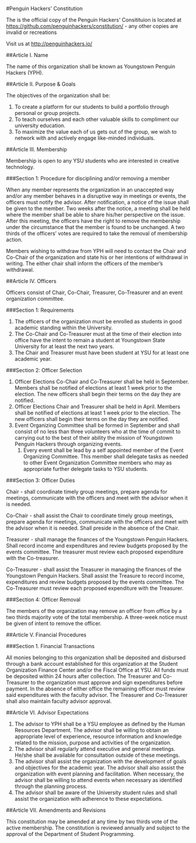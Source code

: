 #Penguin Hackers' Constitution

The is the official copy of the Penguin Hackers' Consitituion is located at https://github.com/penguinhackers/constitution/ - any other copies are invalid or recreations

Visit us at http://penguinhackers.io/

##Article I. Name

The name of this organization shall be known as Youngstown Penguin Hackers (YPH).

##Article II. Purpose & Goals

The objectives of the organization shall be:

1. To create a platform for our students to build a portfolio through personal or group projects. 
2. To teach ourselves and each other valuable skills to compliment our university education. 
3. To maximize the value each of us gets out of the group, we wish to network with and actively engage like-minded individuals. 

##Article III. Membership

Membership is open to any YSU students who are interested in creative technology.

###Section 1: Procedure for disciplining and/or removing a member

When any member represents the organization in an unaccepted way and/or any member behaves in a disruptive way in meetings or events, the officers must notify the advisor. After notification, a notice of the issue shall be given to the member. Two weeks after the notice, a meeting shall be held where the member shall be able to share his/her perspective on the issue. After this meeting, the officers have the right to remove the membership under the circumstance that the member is found to be unchanged. A two thirds of the officers’ votes are required to take the removal of membership action.

Members wishing to withdraw from YPH will need to contact the Chair and Co-Chair of the organization and state his or her intentions of withdrawal in writing. The either chair shall inform the officers of the member’s withdrawal.

##Article IV. Officers

Officers consist of Chair, Co-Chair, Treasurer, Co-Treasurer and an event organization committee.

###Section 1: Requirements

1. The officers of the organization must be enrolled as students in good academic standing within the University. 
2. The Co-Chair and Co-Treasurer must at the time of their election into office have the intent to remain a student at Youngstown State University for at least the next two years. 
3. The Chair and Treasurer must have been student at YSU for at least one academic year. 

###Section 2: Officer Selection

1. Officer Elections Co-Chair and Co-Treasurer shall be held in September. Members shall be notified of elections at least 1 week prior to the election. The new officers shall begin their terms on the day they are notified. 
2. Officer Elections Chair and Treasurer shall be held in April. Members shall be notified of elections at least 1 week prior to the election. The new officers shall begin their terms on the day they are notified. 
3. Event Organizing Committee shall be formed in September and shall consist of no less than three volunteers who at the time of commit to carrying out to the best of their ability the mission of Youngstown Penguin Hackers through organizing events. 
    1. Every event shall be lead by a self appointed member of the Event Organizing Committee. This member shall delegate tasks as needed to other Event Organization Committee members who may as appropriate further delegate tasks to YSU students. 

###Section 3: Officer Duties

Chair - shall coordinate timely group meetings, prepare agenda for meetings, communicate with the officers and meet with the advisor when it is needed.

Co-Chair - shall assist the Chair to coordinate timely group meetings, prepare agenda for meetings, communicate with the officers and meet with the advisor when it is needed. Shall preside in the absence of the Chair.

Treasurer - shall manage the finances of the Youngstown Penguin Hackers. Shall record income and expenditures and review budgets proposed by the events committee. The treasurer must review each proposed expenditure with the Co-treasurer.

Co-Treasurer - shall assist the Treasurer in managing the finances of the Youngstown Penguin Hackers. Shall assist the Treasure to record income, expenditures and review budgets proposed by the events committee. The Co-Treasurer must review each proposed expenditure with the Treasurer.

###Section 4: Officer Removal

The members of the organization may remove an officer from office by a two thirds majority vote of the total membership. A three-week notice must be given of intent to remove the officer.

##Article V. Financial Procedures

###Section 1. Financial Transactions

All monies belonging to this organization shall be deposited and disbursed through a bank account established for this organization at the Student Organization Finance Center and/or the Fiscal Office at YSU. All funds must be deposited within 24 hours after collection. The Treasurer and Co-Treasurer to the organization must approve and sign expenditures before payment. In the absence of either office the remaining officer must review said expenditures with the faculty advisor. The Treasurer and Co-Treasurer shall also maintain faculty advisor approval.

##Article VI. Advisor Expectations

1. The advisor to YPH shall be a YSU employee as defined by the Human Resources Department. The advisor shall be willing to obtain an appropriate level of experience, resource information and knowledge related to the mission, purpose and activities of the organization. 
2. The advisor shall regularly attend executive and general meetings. He/she shall be available for consultation outside of these meetings. 
3. The advisor shall assist the organization with the development of goals and objectives for the academic year. The advisor shall also assist the organization with event planning and facilitation. When necessary, the advisor shall be willing to attend events when necessary as identified through the planning process. 
4. The advisor shall be aware of the University student rules and shall assist the organization with adherence to these expectations. 

##Article VII. Amendments and Revisions

This constitution may be amended at any time by two thirds vote of the active membership. The constitution is reviewed annually and subject to the approval of the Department of Student Programming.
